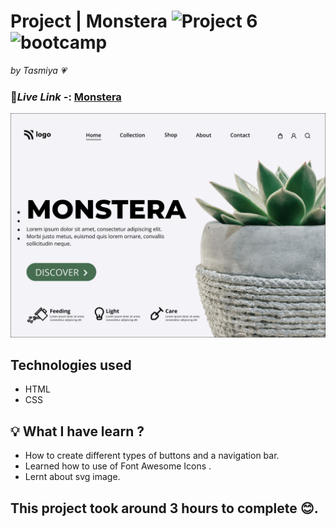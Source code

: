 # Project | Monstera ![Project 6](https://img.shields.io/badge/Project%20-6-green) ![bootcamp](https://img.shields.io/badge/JS-Bootcamp-yellow)

_by Tasmiya 💗_

### 🔗*Live Link* -: [Monstera]()

![Monstera](./6.png)

## Technologies used

- HTML
- CSS

## 💡 What I have learn ?

- How to create different types of buttons and a navigation bar.
- Learned how to use of Font Awesome Icons .
- Lernt about svg image.

## This project took around 3 hours to complete 😊.
